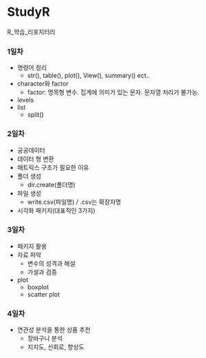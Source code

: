 # StudyR
R_학습_리포지터리

### 1일차
- 명령어 정리
   - str(), table(), plot(), View(), summary() ect..
- character와 factor
   - factor: 명목형 변수. 집계에 의미가 있는 문자. 문자열 처리가 불가능.
- levels
- list
   - split()

### 2일차
- 공공데이터
- 데이터 형 변환
- 매트릭스 구조가 필요한 이유
- 폴더 생성
   - dir.create(폴더명)
- 파일 생성
   - write.csv(파일명) / .csv는 확장자명
- 시각화 패키지(대표적인 3가지)

### 3일차
- 패키지 활용
- 자료 파악
   - 변수의 성격과 해설
   - 가설과 검증
- plot
   - boxplot
   - scatter plot


### 4일차
- 연관성 분석을 통한 상품 추천
   - 장바구니 분석
   - 지지도, 신회로, 향상도
